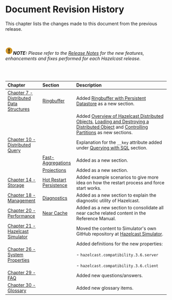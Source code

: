

# Document Revision History

This chapter lists the changes made to this document from the previous release.

<br></br>
![image](images/NoteSmall.jpg)***NOTE:*** *Please refer to the <a href="http://docs.hazelcast.org/docs/release-notes/" target="_blank">Release Notes</a> for the new features, enhancements and fixes performed for each Hazelcast release.*

<br></br>

|Chapter|Section|Description|
|:-------|:-------|:-----------|
|[Chapter 7 - Distributed Data Structures](#distributed-data-structures)|[Ringbuffer](#ringbuffer)|Added [Ringbuffer with Persistent Datastore](#ringbuffer-with-persistent-datastore) as a new section.
|||Added [Overview of Hazelcast Distributed Objects](#overview-of-hazelcast-distributed-objects), [Loading and Destroying a Distributed Object](#loading-and-destroying-a-distributed-object) and [Controlling Partitions](#controlling-partitions) as new sections.  
|[Chapter 10 - Distributed Query](#distributed-query)||Explanation for the `__key` attribute added under [Querying with SQL](#querying-with-sql) section.
||[Fast-Aggregations](#fast-aggregations)|Added as a new section.
||[Projections](#projections)|Added as a new section.
|[Chapter 14 - Storage](#storage)|[Hot Restart Persistence](#hot-restart-persistence)|Added example scenarios to give more idea on how the restart process and force start works.
|[Chapter 18 - Management](#management)|[Diagnostics](#diagnostics)|Added as a new section to explain the diagnostic utility of Hazelcast.|
|[Chapter 20 - Performance](#performance)|[Near Cache](#near-cache)|Added as a new section to consolidate all near cache related content in the Reference Manual.|
|[Chapter 21 - Hazelcast Simulator](#hazelcast-simulator)||Moved the content to Simulator's own GitHub repository at [Hazelcast Simulator](https://github.com/hazelcast/hazelcast-simulator/blob/master/README.md).|
|[Chapter 26 - System Properties](#system-properties)||Added definitions for the new properties: <br></br>- `hazelcast.compatibility.3.6.server`<br></br>- `hazelcast.compatibility.3.6.client`|
|[Chapter 29 - FAQ](#frequently-asked-questions)||Added new questions/answers.|
|[Chapter 30 - Glossary](#glossary)||Added new glossary items.|



<br> </br>
